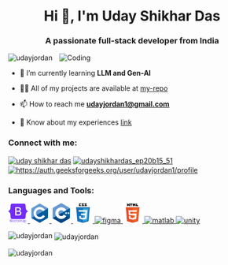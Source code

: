 <h1 align="center">Hi 👋, I'm Uday Shikhar Das</h1>
<h3 align="center">A passionate full-stack developer from India</h3>
<img align="right" alt="Coding" width="400" src="https://www.lambdatest.com/resources/images/news24.gif">

<p align="left"> <img src="https://komarev.com/ghpvc/?username=udayjordan&label=Profile%20views&color=0e75b6&style=flat" alt="udayjordan" /> </p>

- 🌱 I’m currently learning **LLM and Gen-AI**

- 👨‍💻 All of my projects are available at [my-repo](https://github.com/udayjordan?tab=repositories)

- 📫 How to reach me **udayjordan1@gmail.com**

- 📄 Know about my experiences [link](https://drive.google.com/file/d/1WsKToHlOfa6YTW5E2NVO5V0bd1PzWQoV/view?usp=sharing)

<h3 align="left">Connect with me:</h3>
<p align="left">
<a href="https://linkedin.com/in/uday shikhar das" target="blank"><img align="center" src="https://raw.githubusercontent.com/rahuldkjain/github-profile-readme-generator/master/src/images/icons/Social/linked-in-alt.svg" alt="uday shikhar das" height="30" width="40" /></a>
<a href="https://www.leetcode.com/udayshikhardas_ep20b15_51" target="blank"><img align="center" src="https://raw.githubusercontent.com/rahuldkjain/github-profile-readme-generator/master/src/images/icons/Social/leet-code.svg" alt="udayshikhardas_ep20b15_51" height="30" width="40" /></a>
<a href="https://auth.geeksforgeeks.org/user/https://auth.geeksforgeeks.org/user/udayjordan1/profile" target="blank"><img align="center" src="https://raw.githubusercontent.com/rahuldkjain/github-profile-readme-generator/master/src/images/icons/Social/geeks-for-geeks.svg" alt="https://auth.geeksforgeeks.org/user/udayjordan1/profile" height="30" width="40" /></a>
</p>

<h3 align="left">Languages and Tools:</h3>
<p align="left"> <a href="https://getbootstrap.com" target="_blank" rel="noreferrer"> <img src="https://raw.githubusercontent.com/devicons/devicon/master/icons/bootstrap/bootstrap-plain-wordmark.svg" alt="bootstrap" width="40" height="40"/> </a> <a href="https://www.cprogramming.com/" target="_blank" rel="noreferrer"> <img src="https://raw.githubusercontent.com/devicons/devicon/master/icons/c/c-original.svg" alt="c" width="40" height="40"/> </a> <a href="https://www.w3schools.com/cpp/" target="_blank" rel="noreferrer"> <img src="https://raw.githubusercontent.com/devicons/devicon/master/icons/cplusplus/cplusplus-original.svg" alt="cplusplus" width="40" height="40"/> </a> <a href="https://www.w3schools.com/css/" target="_blank" rel="noreferrer"> <img src="https://raw.githubusercontent.com/devicons/devicon/master/icons/css3/css3-original-wordmark.svg" alt="css3" width="40" height="40"/> </a> <a href="https://www.figma.com/" target="_blank" rel="noreferrer"> <img src="https://www.vectorlogo.zone/logos/figma/figma-icon.svg" alt="figma" width="40" height="40"/> </a> <a href="https://www.w3.org/html/" target="_blank" rel="noreferrer"> <img src="https://raw.githubusercontent.com/devicons/devicon/master/icons/html5/html5-original-wordmark.svg" alt="html5" width="40" height="40"/> </a> <a href="https://www.mathworks.com/" target="_blank" rel="noreferrer"> <img src="https://upload.wikimedia.org/wikipedia/commons/2/21/Matlab_Logo.png" alt="matlab" width="40" height="40"/> </a> <a href="https://unity.com/" target="_blank" rel="noreferrer"> <img src="https://www.vectorlogo.zone/logos/unity3d/unity3d-icon.svg" alt="unity" width="40" height="40"/> </a> </p>

<p><img align="left" src="https://github-readme-stats.vercel.app/api/top-langs?username=udayjordan&show_icons=true&locale=en&layout=compact" alt="udayjordan" /></p>

<p>&nbsp;<img align="center" src="https://github-readme-stats.vercel.app/api?username=udayjordan&show_icons=true&locale=en" alt="udayjordan" /></p>

<p><img align="center" src="https://github-readme-streak-stats.herokuapp.com/?user=udayjordan&" alt="udayjordan" /></p>
